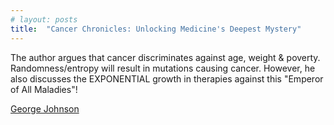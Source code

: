 ```yaml
---
# layout: posts
title:  "Cancer Chronicles: Unlocking Medicine's Deepest Mystery"
---
```

The author argues that cancer discriminates against age, weight & poverty. Randomness/entropy will result in mutations causing cancer. However, he also discusses the EXPONENTIAL growth in therapies against this "Emperor of All Maladies"!

[George Johnson ](https://www.amazon.com/Cancer-Chronicles-Unlocking-Medicines-Deepest-ebook/dp/B00BO4GR6W/ref=tmm_kin_swatch_0?_encoding=UTF8&qid=&sr=)
